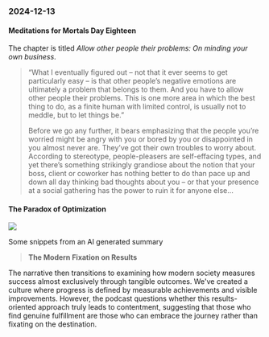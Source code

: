 ### 2024-12-13
#### Meditations for Mortals Day Eighteen
The chapter is titled _Allow other people their problems: On minding your own business_.

> “What I eventually figured out – not that it ever seems to get particularly easy – is that other people’s negative emotions are ultimately a problem that belongs to them. And you have to allow other people their problems. This is one more area in which the best thing to do, as a finite human with limited control, is usually not to meddle, but to let things be.”
> 
> Before we go any further, it bears emphasizing that the people you’re worried might be angry with you or bored by you or disappointed in you almost never are. They’ve got their own troubles to worry about. According to stereotype, people-pleasers are self-effacing types, and yet there’s something strikingly grandiose about the notion that your boss, client or coworker has nothing better to do than pace up and down all day thinking bad thoughts about you – or that your presence at a social gathering has the power to ruin it for anyone else…

#### The Paradox of Optimization
![](https://www.youtube.com/watch?v=-v5ZROOs5PQ)

Some snippets from an AI generated summary
> **The Modern Fixation on Results**
>
The narrative then transitions to examining how modern society measures success almost exclusively through tangible outcomes. We've created a culture where progress is defined by measurable achievements and visible improvements. However, the podcast questions whether this results-oriented approach truly leads to contentment, suggesting that those who find genuine fulfillment are those who can embrace the journey rather than fixating on the destination.